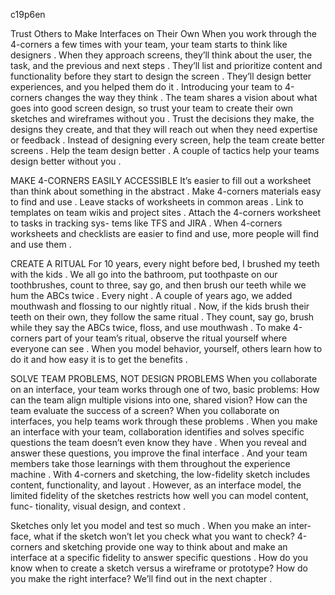 c19p6en

Trust Others to Make Interfaces on Their Own
When you work through the 4-corners a few  times  with  your  team, your team starts to think like designers . When they approach screens, they’ll think about the user, the task, and the previous and next steps . They’ll list and prioritize content and functionality before they start to design the screen . They’ll design better experiences, and you helped them do it .
Introducing your team to 4-corners changes the way they think . The  team shares a vision about what goes into good screen design, so trust your team to create their own sketches and wireframes without you .  Trust the decisions they make, the designs they create, and that they    will reach out when they need expertise or feedback .
Instead of designing every screen, help the team create better screens . Help the team design better . A couple of tactics help your teams design better without you .


MAKE 4-CORNERS EASILY ACCESSIBLE
It’s easier to fill out a worksheet than think about something in the abstract .  Make 4-corners materials easy to find and use .  Leave stacks  of worksheets in common areas . Link to templates on team wikis and project sites . Attach the 4-corners worksheet to tasks in tracking sys- tems like TFS and JIRA . When 4-corners worksheets and checklists are easier to find and use, more people will find and use them .

CREATE A RITUAL
For 10 years, every night before bed, I brushed my teeth with the kids . We  all go into the bathroom, put toothpaste on our toothbrushes, count  to three, say go, and then brush our teeth while  we  hum  the  ABCs twice . Every night . A couple of years ago, we added mouthwash and flossing to our nightly ritual .
Now, if the kids brush their teeth on their own, they follow the same ritual . They count, say go, brush while they say the ABCs twice, floss, and use mouthwash .
To make 4-corners part of your team’s ritual, observe the ritual yourself where everyone can see . When you model behavior, yourself, others learn how to do it and how easy it is to get the benefits .

SOLVE TEAM PROBLEMS, NOT DESIGN PROBLEMS
When you collaborate on an interface, your team works through one of two, basic problems:
How can the team align multiple visions into one, shared vision?
How can the team evaluate the success of a screen?
When you collaborate on interfaces, you help teams work through these problems . When you make an interface with your team, collaboration identifies and solves specific questions the team doesn’t  even  know  they have . When you reveal and answer these questions, you improve  the final interface . And your team members take those learnings with them throughout the experience machine .
With 4-corners and sketching, the low-fidelity sketch includes content, functionality, and layout . However, as an interface model, the limited fidelity of the sketches restricts how well you can model content, func- tionality, visual design, and context .


Sketches only let you model and test so much . When you make an inter- face, what if the sketch won’t let you check what you want to check? 4-corners and sketching provide one way to think about and make an interface at a specific fidelity to answer specific questions . How do you know when to create a sketch versus a wireframe or prototype? How do you make the right interface? We’ll find out in the next chapter .